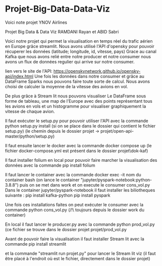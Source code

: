 # Projet-Big-Data-Data-Viz
Voici note projet YNOV Airlines 

Projet Big Data & Data Viz RAMDANI Rayan et ABID Sabri

Voici notre projet qui permet la visualisation en temps réel du trafic aérien en Europe grâce streamlit.
Nous avons utilisé l'API d'opensky pour pouvoir récuperer les données (latitude; longitude, id, vitesse, pays) 
Grace au canal Kafka que nous avons relié entre notre producer et notre consumer nous avons un flux de données regulier qui arrive sur notre consumer.

lien vers le site de l'API: https://openskynetwork.github.io/opensky-api/index.html
Une fois les données dans notre consumer et grâce au DataFrame Sparks nous pouvons faire toute sorte de calcul. Nous avons choisi de calculer la moyenne de la vitesse des avions en vol.

De plus grâce à Stream lit nous pouvons visualiser Le DataFrame sous forme de tableau, une map de l'Europe avec des points représentant tous les avions en vols et un histogramme pour visualiser graphiquement la vitesse de chaque avion.

Il faut exécuter le setup.py pour pouvoir utiliser l'API avec la commande python setup.py install (si on se place dans le dossier qui contient le fichier setup.py) (le chemin depuis le dossier projet -> projet/open-api-master/python/setup.py)

Il faut ensuite lancer le docker avec la commande docker compose up (le fichier docker-compose.yml est présent dans le dossier projet\dok-kaf)

Il faut installer folium en local pour pouvoir faire marcher la visualisation des données avec la commande pip install folium

Il faut lancer le container avec la commande 
	docker exec -it nom du container bash (on lance le container "jupyter/pyspark-notebook:python-3.8.8")
  puis on se met dans work et on execute le consumer cons_vol.py
Dans le container jupyter/pyspark-notebook il faut installer les biliotheques suivante : 
	pip install kafka-python 
	pip install pyspark 

Une fois ces installations faites on peut exécuter le consumer avec la commande python cons_vol.py (/!\ toujours depuis le dossier work du container)

En local il faut lancer le producer.py avec la commande python prod_vol.py (ce fichier se trouve dans le dossier projet projet/prod_vol.py

Avant de pouvoir faire la visualisation il faut installer Stream lit avec la commande pip install streamlit

et la commande "streamlit run projet.py" pour lancer le Stream lit viz (il faut être placé à l'endroit où est le fichier, directement dans le dossier projet)







